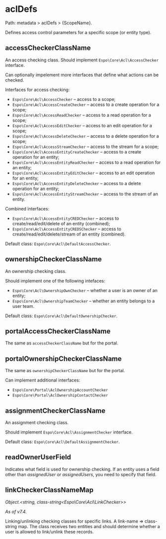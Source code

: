 # aclDefs

Path: metadata > aclDefs > {ScopeName}.

Defines access control parameters for a specific scope (or entity type).

## accessCheckerClassName

An access checking class. Should implement `Espo\Core\Acl\AccessChecker` interface.

Can optionally impelement more interfaces that define what actions can be checked.

Interfaces for access checking:

* `Espo\Core\Acl\AccessChecker` – access to a scope;
* `Espo\Core\Acl\AccessCreateChecker` – access to a create operation for a scope;
* `Espo\Core\Acl\AccessReadChecker` – access to a read operation for a scope;
* `Espo\Core\Acl\AccessEditChecker` – access to an edit operation for a scope;
* `Espo\Core\Acl\AccessDeleteChecker` – access to a delete operation for a scope;
* `Espo\Core\Acl\AccessStreamChecker` – access to the stream for a scope;
* `Espo\Core\Acl\AccessEntityCreateChecker` – access to a create operation for an entity;
* `Espo\Core\Acl\AccessEntityReadChecker` – access to a read operation for an entity;
* `Espo\Core\Acl\AccessEntityEditChecker` – access to an edit operation for an entity;
* `Espo\Core\Acl\AccessEntityDeleteChecker` – access to a delete operation for an entity;
* `Espo\Core\Acl\AccessEntityStreamChecker` – access to the stream of an entity.

Combined interfaces:

* `Espo\Core\Acl\AccessEntityCREDChecker` – access to create/read/edit/delete of an entity (combined);
* `Espo\Core\Acl\AccessEntityCREDSChecker` – access to create/read/edit/delete/stream of an entity (combined).


Default class: `Espo\Core\Acl\DefaultAccessChecker`.


## ownershipCheckerClassName

An ownership checking class.

Should implement one of the following intefaces:

* `Espo\Core\Acl\OwnershipOwnChecker`  – whether a user is an owner of an entity;
* `Espo\Core\Acl\OwnershipTeamChecker` – whether an entity belongs to a user team.

Default class: `Espo\Core\Acl\DefaultOwnershipChecker`.

## portalAccessCheckerClassName

The same as `accessCheckerClassName` but for the portal.

## portalOwnershipCheckerClassName

The same as `ownershipCheckerClassName` but for the portal.

Can implement additional interfaces:

* `Espo\Core\Portal\AclOwnershipAccountChecker`
* `Espo\Core\Portal\AclOwnershipContactChecker`

## assignmentCheckerClassName

An assignment checking class.

Should implement `Espo\Core\Acl\AssignmentChecker` interface.

Default class: `Espo\Core\Acl\DefaultAssignmentChecker`.

## readOwnerUserField

Indicates what field is used for ownership checking. If an entity uses a field other than *assignedUser* or *assignedUsers*, you need to specify that field.

## linkCheckerClassNameMap 

*Object.<string, class-string<Espo\Core\Acl\LinkChecker\>\>*

*As of v7.4.*

Linking/unlinking checking classes for specific links. A link-name => class-string map. The class receives two entities and should determine whether a user is allowed to link/unlink these records.
